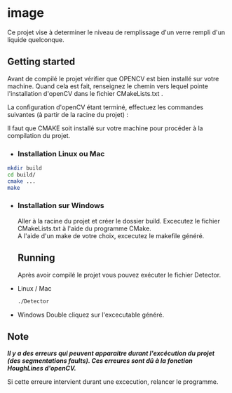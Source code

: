 # image

Ce projet vise à determiner le niveau de remplissage d'un verre rempli d'un liquide quelconque.

## Getting started

Avant de compilé le projet vérifier que OPENCV est bien installé sur votre machine. Quand cela est fait, renseignez le chemin vers lequel pointe l'installation d'openCV dans le fichier CMakeLists.txt .

La configuration d'openCV étant terminé, effectuez les commandes suivantes (à partir de la racine du projet) :

Il faut que CMAKE soit installé sur votre machine pour procéder à la compilation du projet.

- ### Installation Linux ou Mac

```bash
mkdir build
cd build/
cmake ...
make
```

- ### Installation sur Windows

  Aller à la racine du projet et créer le dossier build. Excecutez le fichier CMakeLists.txt à l'aide du programme CMake.  
  A l'aide d'un make de votre choix, excecutez le makefile généré.

  ## Running

  Après avoir compilé le projet vous pouvez exécuter le fichier Detector.

- Linux / Mac

  ```bash
  ./Detector
  ```

- Windows
  Double cliquez sur l'excecutable généré.

## Note

**_Il y a des erreurs qui peuvent apparaitre durant l'excécution du projet (des segmentations faults). Ces erreures sont dû à la fonction HoughLines d'openCV._**

Si cette erreure intervient durant une excecution, relancer le programme.
